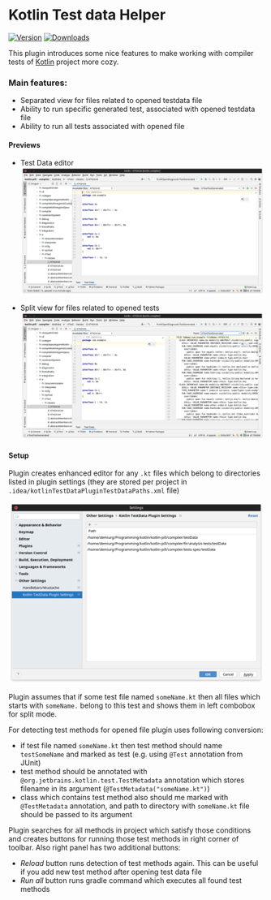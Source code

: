 # Kotlin Test data Helper

[![Version](https://img.shields.io/jetbrains/plugin/v/17620.svg)](https://plugins.jetbrains.com/plugin/17620)
[![Downloads](https://img.shields.io/jetbrains/plugin/d/17620.svg)](https://plugins.jetbrains.com/plugin/17620)

<!-- Plugin description -->

This plugin introduces some nice features to make working with compiler tests of [Kotlin](https://github.com/JetBrains/kotlin) project more cozy.

### Main features:

- Separated view for files related to opened testdata file
- Ability to run specific generated test, associated with opened testdata file
- Ability to run all tests associated with opened file

#### Previews
- Test Data editor
![TestData Editor](pic/testDataEditor.png)
  
- Split view for files related to opened tests
![Split view](pic/splitEditor.png)


#### Setup

Plugin creates enhanced editor for any `.kt` files which belong to directories listed in plugin settings (they are stored per project in `.idea/kotlinTestDataPluginTestDataPaths.xml` file)

![Settings](pic/settings.png)

Plugin assumes that if some test file named `someName.kt` then all files which starts with `someName.` belong to this test and shows them in left combobox for split mode.

For detecting test methods for opened file plugin uses following conversion:
- if test file named `someName.kt` then test method should name `testSomeName` and marked as test (e.g. using `@Test` annotation from JUnit)
- test method should be annotated with `@org.jetbrains.kotlin.test.TestMetadata` annotation which stores filename in its argument (`@TestMetadata("someName.kt")`)
- class which contains test method also should me marked with `@TestMetadata` annotation, and path to directory with `someName.kt` file should be passed to its argument

Plugin searches for all methods in project which satisfy those conditions and creates buttons for running those test methods in right corner of toolbar. Also right panel has two additional buttons:
- _Reload_ button runs detection of test methods again. This can be useful if you add new test method after opening test data file
- _Run all_ button runs gradle command which executes all found test methods
<!-- Plugin description end -->
